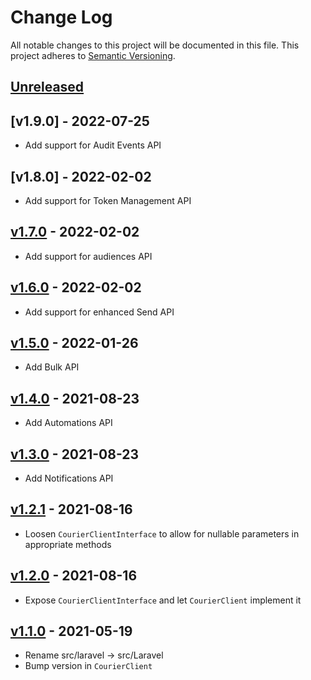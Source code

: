 # Change Log

All notable changes to this project will be documented in this file.
This project adheres to [Semantic Versioning](http://semver.org/).

## [Unreleased][unreleased]

## [v1.9.0] - 2022-07-25

- Add support for Audit Events API

## [v1.8.0] - 2022-02-02

- Add support for Token Management API

## [v1.7.0] - 2022-02-02

- Add support for audiences API

## [v1.6.0] - 2022-02-02

- Add support for enhanced Send API

## [v1.5.0] - 2022-01-26

- Add Bulk API

## [v1.4.0] - 2021-08-23

- Add Automations API

## [v1.3.0] - 2021-08-23

- Add Notifications API

## [v1.2.1] - 2021-08-16

- Loosen `CourierClientInterface` to allow for nullable parameters in
  appropriate methods

## [v1.2.0] - 2021-08-16

- Expose `CourierClientInterface` and let `CourierClient` implement it

## [v1.1.0] - 2021-05-19

- Rename src/laravel -> src/Laravel
- Bump version in `CourierClient`

[unreleased]: https://github.com/trycourier/courier-php/compare/v1.7.0...HEAD
[v1.7.0]: https://github.com/trycourier/courier-php/compare/v1.6.0...v1.7.0
[v1.6.0]: https://github.com/trycourier/courier-php/compare/v1.5.0...v1.6.0
[v1.5.0]: https://github.com/trycourier/courier-php/compare/v1.4.0...v1.5.0
[v1.4.0]: https://github.com/trycourier/courier-php/compare/v1.3.0...v1.4.0
[v1.3.0]: https://github.com/trycourier/courier-php/compare/v1.2.1...v1.3.0
[v1.2.1]: https://github.com/trycourier/courier-php/compare/v1.2.0...v1.2.1
[v1.2.0]: https://github.com/trycourier/courier-php/compare/v1.1.0...v1.2.0
[v1.1.0]: https://github.com/trycourier/courier-php/compare/v1.0.0...v1.1.0

